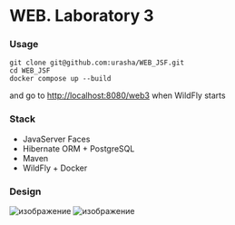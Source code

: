 # WEB. Laboratory 3

### Usage
```
git clone git@github.com:urasha/WEB_JSF.git
cd WEB_JSF
docker compose up --build
```
and go to [http://localhost:8080/web3](http://localhost:8080/web3/) when WildFly starts

### Stack
- JavaServer Faces
- Hibernate ORM + PostgreSQL
- Maven
- WildFly + Docker
     
### Design
![изображение](https://github.com/user-attachments/assets/6047359e-12fd-4cb6-b1b0-1c9289013f4c)
![изображение](https://github.com/user-attachments/assets/75a7f2a9-5f01-412f-9444-713666424ace)
